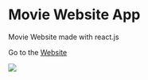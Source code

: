 # Movie Website App
<p> Movie Website made with react.js</p>

Go to the [Website](https://react-movie-ts.netlify.com)

<img src="react-web-app.gif">
